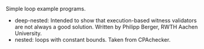 <!--
This file is part of the SV-Benchmarks collection of verification tasks:
https://github.com/sosy-lab/sv-benchmarks

SPDX-FileCopyrightText: 2007-2020 The SV-Benchmarks Community, Dirk Beyer <https://www.sosy-lab.org>, Philipp Berger, RWTH Aachen University

SPDX-License-Identifier: Apache-2.0
-->

Simple loop example programs.
 - deep-nested: Intended to show that execution-based witness validators are not always a good solution. Written by Philipp Berger, RWTH Aachen University.
 - nested: loops with constant bounds. Taken from CPAchecker.
